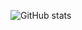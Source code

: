 ![GitHub stats](https://github-readme-stats-one-bice.vercel.app/api?username=MWstudio&show_icons=true&include_all_commits=true&hide=stars&count_private=true&include_orgs=true)
